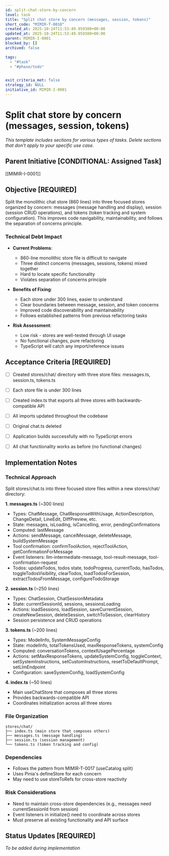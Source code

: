 ```yaml
---
id: split-chat-store-by-concern
level: task
title: "Split chat store by concern (messages, session, tokens)"
short_code: "MIMIR-T-0018"
created_at: 2025-10-24T11:53:49.959380+00:00
updated_at: 2025-10-24T11:53:49.959380+00:00
parent: MIMIR-I-0001
blocked_by: []
archived: false

tags:
  - "#task"
  - "#phase/todo"


exit_criteria_met: false
strategy_id: NULL
initiative_id: MIMIR-I-0001
---
```


# Split chat store by concern (messages, session, tokens)

*This template includes sections for various types of tasks. Delete sections that don't apply to your specific use case.*

## Parent Initiative **[CONDITIONAL: Assigned Task]**

[[MIMIR-I-0001]]

## Objective **[REQUIRED]**

Split the monolithic chat store (860 lines) into three focused stores organized by concern: messages (message handling and display), session (session CRUD operations), and tokens (token tracking and system configuration). This improves code navigability, maintainability, and follows the separation of concerns principle.

### Technical Debt Impact

- **Current Problems**: 
  - 860-line monolithic store file is difficult to navigate
  - Three distinct concerns (messages, sessions, tokens) mixed together
  - Hard to locate specific functionality
  - Violates separation of concerns principle
  
- **Benefits of Fixing**: 
  - Each store under 300 lines, easier to understand
  - Clear boundaries between message, session, and token concerns
  - Improved code discoverability and maintainability
  - Follows established patterns from previous refactoring tasks
  
- **Risk Assessment**: 
  - Low risk - stores are well-tested through UI usage
  - No functional changes, pure refactoring
  - TypeScript will catch any import/reference issues

## Acceptance Criteria **[REQUIRED]**

- [ ] Created stores/chat/ directory with three store files: messages.ts, session.ts, tokens.ts
- [ ] Each store file is under 300 lines
- [ ] Created index.ts that exports all three stores with backwards-compatible API
- [ ] All imports updated throughout the codebase
- [ ] Original chat.ts deleted
- [ ] Application builds successfully with no TypeScript errors
- [ ] All chat functionality works as before (no functional changes)



## Implementation Notes

### Technical Approach

Split stores/chat.ts into three focused store files within a new stores/chat/ directory:

**1. messages.ts** (~300 lines)
- Types: ChatMessage, ChatResponseWithUsage, ActionDescription, ChangeDetail, LineEdit, DiffPreview, etc.
- State: messages, isLoading, isCancelling, error, pendingConfirmations
- Computed: lastMessage
- Actions: sendMessage, cancelMessage, deleteMessage, buildSystemMessage
- Tool confirmation: confirmToolAction, rejectToolAction, getConfirmationForMessage
- Event listeners: llm-intermediate-message, tool-result-message, tool-confirmation-request
- Todos: updateTodos, todos state, todoProgress, currentTodo, hasTodos, toggleTodosVisibility, clearTodos, loadTodosForSession, extractTodosFromMessage, configureTodoStorage

**2. session.ts** (~250 lines)
- Types: ChatSession, ChatSessionMetadata
- State: currentSessionId, sessions, sessionsLoading
- Actions: loadSessions, loadSession, saveCurrentSession, createNewSession, deleteSession, switchToSession, clearHistory
- Session persistence and CRUD operations

**3. tokens.ts** (~200 lines)
- Types: ModelInfo, SystemMessageConfig
- State: modelInfo, totalTokensUsed, maxResponseTokens, systemConfig
- Computed: conversationTokens, contextUsagePercentage
- Actions: setMaxResponseTokens, updateSystemConfig, toggleContext, setSystemInstructions, setCustomInstructions, resetToDefaultPrompt, setLlmEndpoint
- Configuration: saveSystemConfig, loadSystemConfig

**4. index.ts** (~50 lines)
- Main useChatStore that composes all three stores
- Provides backwards-compatible API
- Coordinates initialization across all three stores

### File Organization
```
stores/chat/
├── index.ts (main store that composes others)
├── messages.ts (message handling)
├── session.ts (session management)
└── tokens.ts (token tracking and config)
```

### Dependencies
- Follows the pattern from MIMIR-T-0017 (useCatalog split)
- Uses Pinia's defineStore for each concern
- May need to use storeToRefs for cross-store reactivity

### Risk Considerations
- Need to maintain cross-store dependencies (e.g., messages need currentSessionId from session)
- Event listeners in initialize() need to coordinate across stores
- Must preserve all existing functionality and API surface

## Status Updates **[REQUIRED]**

*To be added during implementation*
